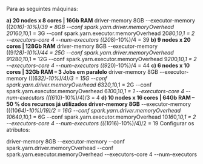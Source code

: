 Para as seguintes máquinas:

**a) 20 nodes x 8 cores | 16Gb RAM**
driver-memory 8GB
--executor-memory ((20*16)-10%)/39 = 8GB
--conf spark.yarn.driver.memoryOverhead 20*16*0,1*0,1 = 3G
--conf spark.yarn.executor.memoryOverhead 20*8*0,1*0,1 = 2
--executors-core 4
--num-executors ((20*8)-10%)/4 = 39
**b) 9 nodes x 20 cores | 128Gb RAM**
driver-memory 8GB
--executor-memory ((9*128)-10%)/44 = 25G
--conf spark.yarn.driver.memoryOverhead 9*128*0,1*0,1 = 12G
--conf spark.yarn.executor.memoryOverhead 9*20*0,1*0,1 = 2
--executors-core 4
--num-executors ((9*20)-10%)/4 = 44
**c) 6 nodes x 10 cores | 32Gb RAM – 3 Jobs em paralelo**
driver-memory 8GB
--executor-memory (((6*32)-10%)/4)/3 = 15G
--conf spark.yarn.driver.memoryOverhead 6*32*0,1*0,1 = 2G
--conf spark.yarn.executor.memoryOverhead 6*10*0,1*0,1 = 1
--executors-core 4
--num-executors (((6*10)-10%)/4)/3 = 4
**d) 10 nodes x 16 cores | 64Gb RAM – 50 % dos recursos já utilizados
driver-memory 8GB**
--executor-memory (((10*64)-10%)/19)/2 = 16G
--conf spark.yarn.driver.memoryOverhead 10*64*0,1*0,1 = 6G
--conf spark.yarn.executor.memoryOverhead 10*16*0,1*0,1 = 2
--executors-core 4
--num-executors (((10*16)-10%)/4)/2 = 19
Configurar os atributos:

driver-memory 8GB
--executor-memory 
--conf spark.yarn.driver.memoryOverhead 
--conf spark.yarn.executor.memoryOverhead 
--executors-core 4
--num-executors 
